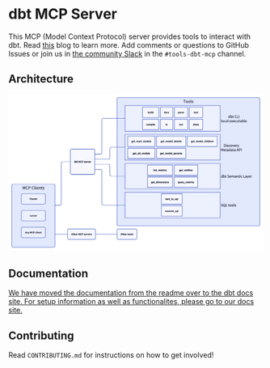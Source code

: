 # dbt MCP Server

This MCP (Model Context Protocol) server provides tools to interact with dbt. Read [this](https://docs.getdbt.com/blog/introducing-dbt-mcp-server) blog to learn more. Add comments or questions to GitHub Issues or join us in [the community Slack](https://www.getdbt.com/community/join-the-community) in the `#tools-dbt-mcp` channel.

## Architecture

![architecture diagram of the dbt MCP server](https://raw.githubusercontent.com/dbt-labs/dbt-mcp/refs/heads/main/docs/d2.png)

## Documentation
[We have moved the documentation from the readme over to the dbt docs site. For setup information as well as functionalites, please go to our docs site.](https://docs.getdbt.com/docs/dbt-ai/about-mcp#mcp-integrations)

## Contributing

Read `CONTRIBUTING.md` for instructions on how to get involved!
